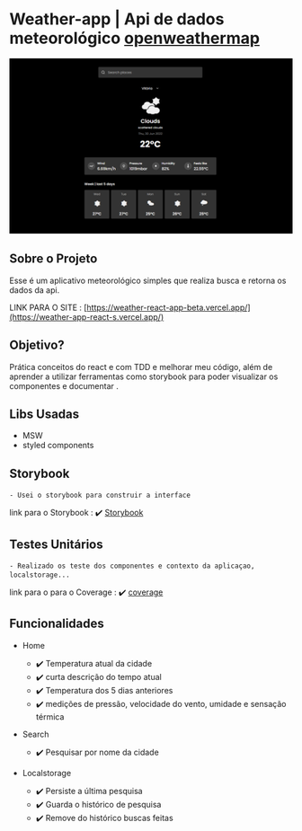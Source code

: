 # Weather-app | Api de dados meteorológico [openweathermap](https://openweathermap.org/api)

![Preview-Screens](ui_01.png)

## Sobre o Projeto

Esse é um aplicativo meteorológico simples que realiza busca e retorna os dados da api.

LINK PARA O SITE : [https://weather-react-app-beta.vercel.app/](https://weather-app-react-s.vercel.app/)

## Objetivo?

Prática conceitos do react e com TDD e melhorar meu código, além de aprender a utilizar ferramentas como storybook para poder visualizar os componentes e documentar .

## Libs Usadas

- MSW
- styled components

## Storybook

    - Usei o storybook para construir a interface

link para o Storybook : :heavy_check_mark: [Storybook](https://weather-react-app-stories.vercel.app/)

## Testes Unitários

    - Realizado os teste dos componentes e contexto da aplicaçao, localstorage...

link para o para o Coverage : :heavy_check_mark: [coverage](https://weather-react-app-coverage.vercel.app/)

## Funcionalidades

- Home

  - :heavy_check_mark: Temperatura atual da cidade
  - :heavy_check_mark: curta descrição do tempo atual
  - :heavy_check_mark: Temperatura dos 5 dias anteriores
  - :heavy_check_mark: medições de pressão, velocidade do vento, umidade e sensação térmica

- Search

  - :heavy_check_mark: Pesquisar por nome da cidade

- Localstorage
  - :heavy_check_mark: Persiste a última pesquisa
  - :heavy_check_mark: Guarda o histórico de pesquisa
  - :heavy_check_mark: Remove do histórico buscas feitas
